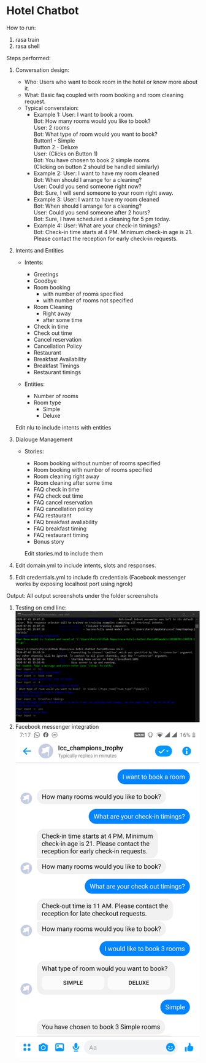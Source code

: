 # Hotel Chatbot
How to run:
1. rasa train
2. rasa shell

Steps performed:
1. Conversation design:
    * Who: Users who want to book room in the hotel or know more about it.
    * What: Basic faq coupled with room booking and room cleaning request.
    * Typical converstaion:
      * Example 1:
        User: I want to book a room.<br/>
        Bot: How many rooms would you like to book?<br/>
        User: 2 rooms<br/>
        Bot: What type of room would you want to book?<br/>
        Button1 - Simple<br/>
        Button 2 - Deluxe<br/>
        User: (Clicks on Button 1)<br/>
        Bot: You have chosen to book 2 simple rooms<br/>
        (Clicking on button 2 should be handled similarly)<br/>
      * Example 2:
        User: I want to have my room cleaned<br/>
        Bot: When should I arrange for a cleaning?<br/>
        User: Could you send someone right now?<br/>
        Bot: Sure, I will send someone to your room right away.<br/>
      * Example 3:
        User: I want to have my room cleaned<br/>
        Bot: When should I arrange for a cleaning?<br/>
        User: Could you send someone after 2 hours?<br/>
        Bot: Sure, I have scheduled a cleaning for 5 pm today.<br/>
      * Example 4:
        User: What are your check-in timings?<br/>
        Bot: Check-in time starts at 4 PM. Minimum check-in age is 21. Please contact the reception for early check-in requests.
        
 2. Intents and Entities
    * Intents:
      - Greetings
      - Goodbye
      - Room booking
         * with number of rooms specified
         * with number of rooms not specified
      - Room Cleaning
         * Right away
         * after some time
      - Check in time
      - Check out time
      - Cancel reservation
      - Cancellation Policy
      - Restaurant
      - Breakfast Availability
      - Breakfast Timings
      - Restaurant timings
      
    * Entities:
      - Number of rooms
      - Room type
         * Simple
         * Deluxe
         
    Edit nlu to include intents with entities
3. Dialouge Management
   * Stories:
      - Room booking without number of rooms specified
      - Room booking with number of rooms specified
      - Room cleaning right away
      - Room cleaning after some time
      - FAQ check in time
      - FAQ check out time
      - FAQ cancel reservation
      - FAQ cancellation policy
      - FAQ restaurant
      - FAQ breakfast avaliability
      - FAQ breakfast timing
      - FAQ restaurant timing
      - Bonus story
      
     Edit stories.md to include them
  
4. Edit domain.yml to include intents, slots and responses.

5. Edit credentials.yml to include fb credentials
(Facebook messenger works by exposing localhost port using ngrok)

Output:
All output screenshots under the folder screenshots
1. Testing on cmd line:
![](/screenshots/cmd_ss1.PNG)
2. Facebook messenger integration
![](/screenshots/bonus_fb_ss.jpg)
